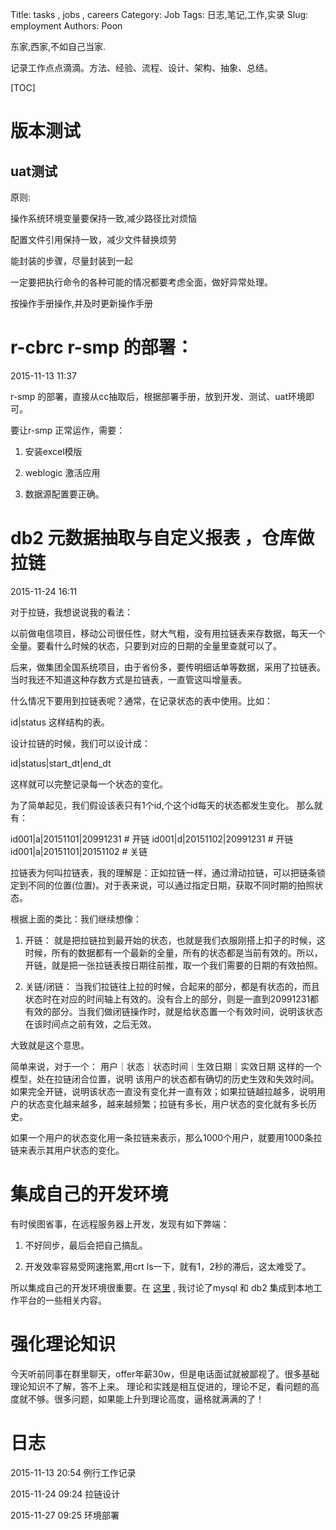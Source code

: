 Title: tasks , jobs , careers
Category: Job
Tags: 日志,笔记,工作,实录
Slug: employment
Authors: Poon

<!-- ^ -->

东家,西家,不如自己当家.

记录工作点点滴滴。方法、经验、流程、设计、架构、抽象、总结。

<!-- $ -->

[TOC]

# 版本测试

## uat测试

原则:

操作系统环境变量要保持一致,减少路径比对烦恼

配置文件引用保持一致，减少文件替换烦劳

能封装的步骤，尽量封装到一起

一定要把执行命令的各种可能的情况都要考虑全面，做好异常处理。

按操作手册操作,并及时更新操作手册


# r-cbrc r-smp 的部署：

2015-11-13 11:37 

r-smp 的部署，直接从cc抽取后，根据部署手册，放到开发、测试、uat环境即可。

要让r-smp 正常运作，需要：

1. 安装excel模版

2. weblogic 激活应用

3. 数据源配置要正确。


# db2 元数据抽取与自定义报表 ，仓库做拉链 

2015-11-24 16:11 

对于拉链，我想说说我的看法：

以前做电信项目，移动公司很任性，财大气粗，没有用拉链表来存数据，每天一个全量。要看什么时候的状态，只要到对应的日期的全量里查就可以了。

后来，做集团全国系统项目，由于省份多，要传明细话单等数据，采用了拉链表。当时我还不知道这种存数方式是拉链表，一直管这叫增量表。

什么情况下要用到拉链表呢？通常，在记录状态的表中使用。比如：

id|status 这样结构的表。

设计拉链的时候，我们可以设计成：

id|status|start_dt|end_dt

这样就可以完整记录每一个状态的变化。

为了简单起见，我们假设该表只有1个id,个这个id每天的状态都发生变化。
那么就有：

id001|a|20151101|20991231 # 开链
id001|d|20151102|20991231 # 开链
id001|a|20151101|20151102 # 关链

拉链表为何叫拉链表，我的理解是：正如拉链一样，通过滑动拉链，可以把链条锁定到不同的位置(位置)。对于表来说，可以通过指定日期，获取不同时期的拍照状态。

根据上面的类比：我们继续想像：

1. 开链： 就是把拉链拉到最开始的状态，也就是我们衣服刚搭上扣子的时候，这时候，所有的数据都有一个最新的全量，所有的状态都是当前有效的。所以，开链，就是把一张拉链表按日期往前推，取一个我们需要的日期的有效拍照。

2. 关链/闭链： 当我们拉链往上拉的时候，合起来的部分，都是有状态的，而且状态时在对应的时间轴上有效的。没有合上的部分，则是一直到20991231都有效的部分。当我们做闭链操作时，就是给状态置一个有效时间，说明该状态在该时间点之前有效，之后无效。

大致就是这个意思。

简单来说，对于一个： 用户｜状态｜状态时间｜生效日期｜实效日期 这样的一个模型，处在拉链闭合位置，说明 该用户的状态都有确切的历史生效和失效时间。如果完全开链，说明该状态一直没有变化并一直有效；如果拉链越拉越多，说明用户的状态变化越来越多，越来越频繁；拉链有多长，用户状态的变化就有多长历史。

如果一个用户的状态变化用一条拉链来表示，那么1000个用户，就要用1000条拉链来表示其用户状态的变化。

# 集成自己的开发环境

有时侯图省事，在远程服务器上开发，发现有如下弊端：

1. 不好同步，最后会把自己搞乱。

2. 开发效率容易受网速拖累,用crt ls一下，就有1，2秒的滞后，这太难受了。

所以集成自己的开发环境很重要。在 [这里](http://www.imx3.com/play-databases.html)  , 
我讨论了mysql 和 db2 集成到本地工作平台的一些相关内容。

# 强化理论知识

今天听前同事在群里聊天，offer年薪30w，但是电话面试就被鄙视了。很多基础理论知识不了解，答不上来。
理论和实践是相互促进的，理论不足，看问题的高度就不够。很多问题，如果能上升到理论高度，逼格就满满的了！




# 日志

2015-11-13 20:54  例行工作记录

2015-11-24 09:24  拉链设计

2015-11-27 09:25  环境部署
